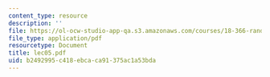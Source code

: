 ```yaml
---
content_type: resource
description: ''
file: https://ol-ocw-studio-app-qa.s3.amazonaws.com/courses/18-366-random-walks-and-diffusion-fall-2006/b2492995c418ebcaca91375ac1a53bda_lec05.pdf
file_type: application/pdf
resourcetype: Document
title: lec05.pdf
uid: b2492995-c418-ebca-ca91-375ac1a53bda
---
```

